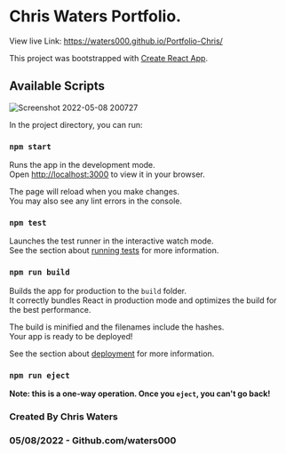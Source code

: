 # Chris Waters Portfolio.
View live Link: https://waters000.github.io/Portfolio-Chris/

This project was bootstrapped with [Create React App](https://github.com/facebook/create-react-app).

## Available Scripts

![Screenshot 2022-05-08 200727](https://user-images.githubusercontent.com/94644749/167321492-7d32e262-c866-41c0-9021-25802a03fcd2.png)


In the project directory, you can run:

### `npm start`

Runs the app in the development mode.\
Open [http://localhost:3000](http://localhost:3000) to view it in your browser.

The page will reload when you make changes.\
You may also see any lint errors in the console.

### `npm test`

Launches the test runner in the interactive watch mode.\
See the section about [running tests](https://facebook.github.io/create-react-app/docs/running-tests) for more information.

### `npm run build`

Builds the app for production to the `build` folder.\
It correctly bundles React in production mode and optimizes the build for the best performance.

The build is minified and the filenames include the hashes.\
Your app is ready to be deployed!

See the section about [deployment](https://facebook.github.io/create-react-app/docs/deployment) for more information.

### `npm run eject`

**Note: this is a one-way operation. Once you `eject`, you can't go back!**

### Created By Chris Waters

### 05/08/2022 - Github.com/waters000